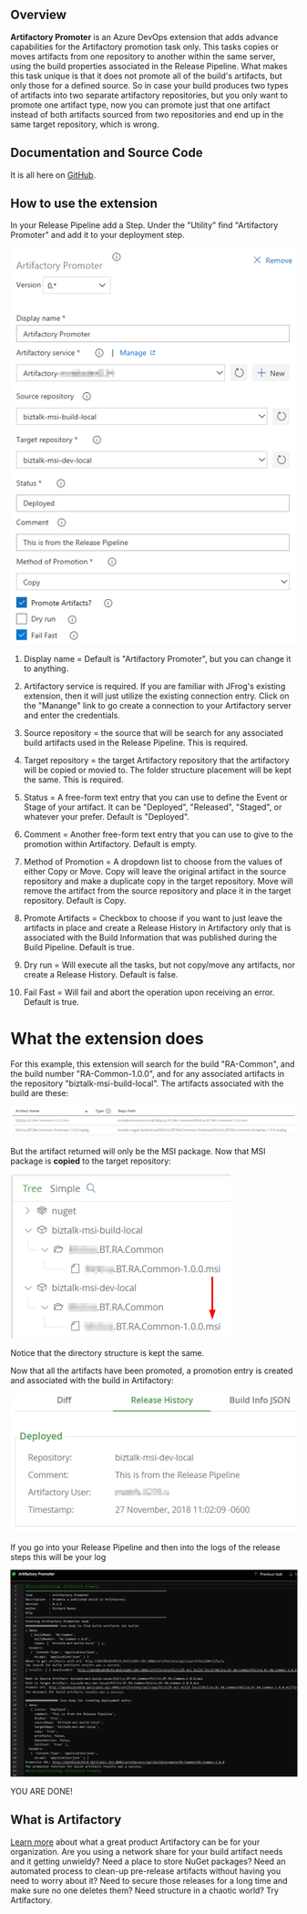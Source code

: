 ## Overview
**Artifactory Promoter** is an Azure DevOps extension that adds advance capabilities for the Artifactory promotion task only.  This tasks copies or moves artifacts from one repository to another within the same server, using the build properties associated in the Release Pipeline.  What makes this task unique is that it does not promote all of the build's artifacts, but only those for a defined source.  So in case your build produces two types of artifacts into two separate artifactory repositories, but you only want to promote one artifact type, now you can promote just that one artifact instead of both artifacts sourced from two repositories and end up in the same target repository, which is wrong.

## Documentation and Source Code
It is all here on [GitHub](https://github.com/Antebios/Artifactory-Promoter).

## How to use the extension
In your Release Pipeline add a Step.  Under the "Utility" find "Artifactory Promoter" and add it to your deployment step.

![ExtensionForm](./images/marketplace/promoter-1.png)

1. Display name = Default is "Artifactory Promoter", but you can change it to anything.

2. Artifactory service is required.  If you are familiar with JFrog's existing extension, then it will just utilize the existing connection entry.  Click on the "Manange" link to go create a connection to your Artifactory server and enter the credentials.

3. Source repository = the source that will be search for any associated build artifacts used in the Release Pipeline.  This is required.

4. Target repository = the target Artifactory repository that the artifactory will be copied or movied to.  The folder structure placement will be kept the same.  This is required.

5. Status = A free-form text entry that you can use to define the Event or Stage of your artifact.  It can be "Deployed", "Released", "Staged", or whatever your prefer.  Default is "Deployed".

6. Comment = Another free-form text entry that you can use to give to the promotion within Artifactory.  Default is empty.

7. Method of Promotion = A dropdown list to choose from the values of either Copy or Move.  Copy will leave the original artifact in the source repository and make a duplicate copy in the target repository.  Move will remove the artifact from the source repository and place it in the target repository.  Default is Copy.

8. Promote Artifacts = Checkbox to choose if you want to just leave the artifacts in place and create a Release History in Artifactory only that is associated with the Build Information that was published during the Build Pipeline.  Default is true.

9. Dry run = Will execute all the tasks, but not copy/move any artifacts, nor create a Release History.  Default is false.

10. Fail Fast = Will fail and abort the operation upon receiving an error.  Default is true.

# What the extension does
For this example, this extension will search for the build "RA-Common", and the build number "RA-Common-1.0.0", and for any associated artifacts in the repository "biztalk-msi-build-local".  The artifacts associated with the build are these:

![ExtensionForm](./images/marketplace/promoter-2.png)

But the artifact returned will only be the MSI package.  Now that MSI package is **copied** to the target repository:

![ExtensionForm](./images/marketplace/promoter-4.png)

Notice that the directory structure is kept the same.

Now that all the artifacts have been promoted, a promotion entry is created and associated with the build in Artifactory:

![ExtensionForm](./images/marketplace/promoter-3.png)

If you go into your Release Pipeline and then into the logs of the release steps this will be your log

![ExtensionForm](./images/marketplace/promoter-5.png)

YOU ARE DONE!

## What is Artifactory

[Learn more](https://jfrog.com/artifactory/) about what a great product Artifactory can be for your organization.  Are you using a network share for your build artifact needs and it getting unwieldy? Need a place to store NuGet packages?  Need an automated process to clean-up pre-release artifacts without having you need to worry about it?  Need to secure those releases for a long time and make sure no one deletes them?  Need structure in a chaotic world?  Try Artifactory.
